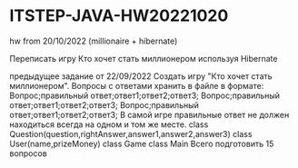 # ITSTEP-JAVA-HW20221020
hw from 20/10/2022 (millionaire + hibernate)

Переписать игру Кто хочет стать миллионером
используя Hibernate

предыдущее задание от 22/09/2022
Создать игру "Кто хочет стать миллионером".
Вопросы с ответами хранить в файле в формате:
Вопрос;правильный ответ;ответ1;ответ2;ответ3;
Вопрос;правильный ответ;ответ1;ответ2;ответ3;
Вопрос;правильный ответ;ответ1;ответ2;ответ3;
В самой игре правильные ответ не должен находиться всегда на
одном и том же месте.
class Question(question,rightAnswer,answer1,answer2,answer3)
class User(name,prizeMoney)
class Game
class Main
Всего подготовить 15 вопросов

